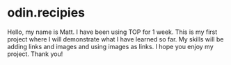 # odin.recipies
Hello, my name is Matt. I have been using TOP for 1 week. This is my first project where I will demonstrate what I have learned so far. My skills will be adding links and images and using images as links. I hope you enjoy my project. Thank you!